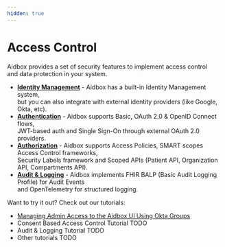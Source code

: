 ```yaml
---
hidden: true
---
```


# Access Control

Aidbox provides a set of security features to implement access control\
and data protection in your system.

* [**Identity Management**](identity-management/) - Aidbox has a built-in Identity Management system,\
  but you can also integrate with external identity providers (like Google, Okta, etc).
* [**Authentication**](authentication/) - Aidbox supports Basic, OAuth 2.0 & OpenID Connect flows,\
  JWT-based auth and Single Sign-On through external OAuth 2.0 providers.
* [**Authorization**](authorization/) - Aidbox supports Access Policies, SMART scopes Access Control frameworks,\
  Security Labels framework and Scoped APIs (Patient API, Organization API, Compartments API).
* [**Audit & Logging**](audit-and-logging.md) - Aidbox implements FHIR BALP (Basic Audit Logging Profile) for Audit Events\
  and OpenTelemetry for structured logging.

Want to try it out? Check out our tutorials:

* [Managing Admin Access to the Aidbox UI Using Okta Groups](../../tutorials/security-access-control-tutorials/managing-admin-access-to-the-aidbox-ui-using-okta-groups.md)
* Consent Based Access Control Tutorial TODO
* Audit & Logging Tutorial TODO
* Other tutorials TODO
